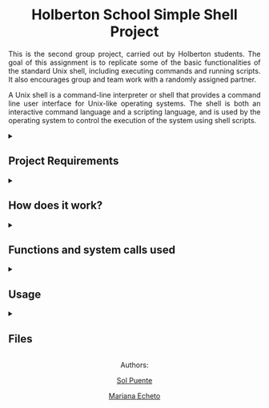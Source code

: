 <h1 align="center"> Holberton School Simple Shell Project </h1>
<p align= "justify">This is the second group project, carried out by Holberton students. The goal of this assignment is to replicate some of the basic functionalities of the standard Unix shell, including executing commands and running scripts. It also encourages group and team work with a randomly assigned partner.</p>
<p align= "justify"> A Unix shell is a command-line interpreter or shell that provides a command line user interface for Unix-like operating systems. The shell is both an interactive command language and a scripting language, and is used by the operating system to control the execution of the system using shell scripts. </p>

<details>
  <summary><h2>Project Requirements</h2></summary>
    <ul>
      <li>Allowed editors: vi, vim, emacs</li>
      <li>All files will be compiled on Ubuntu 20.04 LTS using gcc, using the options -Wall -Werror -Wextra -pedantic -std=gnu89</li>
      <li>All files should end with a new line</li>
      <li>A README.md file, at the root of the folder of the project is mandatory</li>
      <li>The code should use the Betty style. It will be checked using betty-style.pl and betty-doc.pl</li>
      <li>Your shell should not have any memory leaks</li>
      <li>It is not allowed to use global variables</li>
      <li>No more than 5 functions per file</li>
      <li>All your header files should be include guarded</li>
      <li>Use system calls only when you need to</li>
    </ul>
</details>

<details>
  <summary><h2>How does it work?</h2></summary>
    <p align="justify">Our shell reads commands provided by a user through Standard Input Stream and attempts to execute them by means of low level system procedures. This is by using built-in functions, or searching for executable programs in the operating system.</p>
    <p align="justify">The shell has two operating modes: <b>Interactive</b> and <b>Non-interactive</b>.<p>
    <p align="justify">In <b>Interactive mode</b>, the shell will display a prompt (★) indicating that the user can write and execute a command. After the command is run, the prompt will appear again and wait for a new command. This can go indefinitely as long as the user does not exit the shell.</p>
    <p align="justify">In <b>Non-interactive mode</b>, the shell will need to be run with a command input piped into its execution so that the command is run as soon as the Shell starts. In this mode no prompt will appear, and no further input will be expected from the user.</p>
    <p align="justify">In both modes, commands can be written with their absolute path or simply their executable name if they exist in one of the folders defined by the environment variable PATH or as built-in functions of the Shell.</p>
</details>

<details>
  <summary><h2>Functions and system calls used</h2></summary>
  <ul>
    <li>access (man 2 access)</li>
    <li>execve (man 2 execve)</li>
    <li>exit (man 3 exit)</li>
    <li>fork (man 2 fork)</li>
    <li>free (man 3 free)</li>
    <li>getline (man 3 getline)</li>
    <li>isatty (man 3 isatty)</li>
    <li>malloc (man 3 malloc)</li>
    <li>perror (man 3 perror)</li>
    <li>printf (man 3 printf)</li>
    <li>sprintf (man 3 sprintf)</li>
    <li>strtok (man 3 strtok)</li>
    <li>strdup (man 3 strdup)</li>
    <li>strlen (man 3 strlen)</li>
    <li>strcmp (man 3 strcmp)</li>
    <li>strncmp (man 3 strncmp)</li>
    <li>waitpid (man 2 waitpid)</li>
  </ul>
</details>

<details>
  <summary><h2>Usage</h2></summary>
  <p>To use this shell clone this repository and compile the files in the following way:</p>
  
  ```
  gcc -Wall -Werror -Wextra -pedantic -std=gnu89 *.c -o hsh
  ```
  
  <p>Using interatcive mode it should work this way:</p>
  
  ```
  $ ./hsh
  ★ /bin/ls
  hsh main.c shell.c
  ★
  ★ exit
  $
  ```
  
  <p>And using non-interactive mode it should work this way:</p>
  
  ```
  $ echo "/bin/ls" | ./hsh
  hsh main.c shell.c test_ls_2
  $
  $ cat test_ls_2
  /bin/ls
  /bin/ls
  $
  $ cat test_ls_2 | ./hsh
  hsh main.c shell.c test_ls_2
  hsh main.c shell.c test_ls_2
  $
  ```
  
</details>

<details>
<summary><h2>Files</h2></summary>

### [shell.c](/shell.c/)

### [path.c](/path.c/)

### [tokenizer.c](/tokenizer.c/)

### [execute_command.c](/execute_command.c/)

### [free_array.c](/free_array.c/)

### [main.h](/main.h/)

</details>

<p align="center">Authors:</p>
<p align="center"><a href= "https://github.com/solp22">Sol Puente</a></p>
<p align="center"><a href= "https://github.com/marulaska">Mariana Echeto</a></p>
